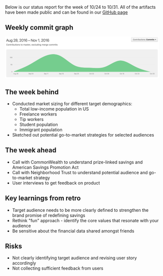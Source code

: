 Below is our status report for the week of 10/24 to 10/31. All of the artifacts have been made public and can be found in our [GitHub page](https://github.com/Cash-Economy/BMGF)

## Weekly commit graph

![Commit graph 2](https://github.com/Cash-Economy/BMGF/blob/master/Artifacts/misc/Commit%20graph%207.png)

## The week behind

* Conducted market sizing for different target demographics:
  * Total low-income population in US
  * Freelance workers
  * Tip workers
  * Student population
  * Immigrant population
* Sketched out potential go-to-market strategies for selected audiences

## The week ahead

* Call with CommonWealth to understand prize-linked savings and American Savings Promotion Act
* Call with Neighborhood Trust to understand potential audience and go-to-market strategy
* User interviews to get feedback on product

## Key learnings from retro

* Target audience needs to be more clearly defined to strengthen the brand promise of redefining savings
* Rethink "fun" approach - identify the core values that resonate with your audience
* Be sensitive about the financial data shared amongst friends

## Risks

* Not clearly identifying target audience and revising user story accordingly
* Not collecting sufficient feedback from users
